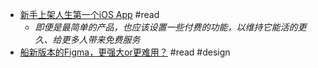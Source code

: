 - [新手上架人生第一个iOS App](https://mazzzystar.github.io/2022/11/12/my-first-iOS-app/) #read
	- *即便是最简单的产品，也应该设置一些付费的功能，以维持它能活的更久、给更多人带来免费服务*
- [船新版本的Figma，更强大or更难用？](https://tangchuan.notion.site/Figma-or-e87159bd281c4eecaffed2f768b7bc76) #read #design